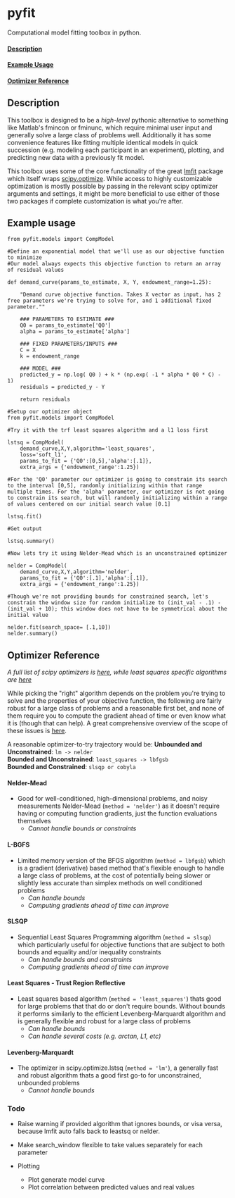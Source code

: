 # pyfit

Computational model fitting toolbox in python.

#### [Description](#about)  
#### [Example Usage](#example-usage)  
#### [Optimizer Reference](#opt-ref)  

## Description <a name="about"></a>  
This toolbox is designed to be a *high-level* pythonic alternative to something like Matlab's fmincon or fminunc, which require minimal user input and generally solve a large class of problems well. Additionally it has some convenience features like fitting multiple identical models in quick succession (e.g. modeling each participant in an experiment), plotting, and predicting new data with a previously fit model.

This toolbox uses some of the core functionality of the great [lmfit](https://github.com/lmfit/lmfit-py) package which itself wraps [scipy.optimize](https://docs.scipy.org/doc/scipy/reference/tutorial/optimize.html.). While access to highly customizable optimization is mostly possible by passing in the relevant scipy optimizer arguments and settings, it might be more beneficial to use either of those two packages if complete customization is what you're after.

## Example usage <a name="example-usage"></a>
```
from pyfit.models import CompModel

#Define an exponential model that we'll use as our objective function to minimize
#Our model always expects this objective function to return an array of residual values

def demand_curve(params_to_estimate, X, Y, endowment_range=1.25):

    "Demand curve objective function. Takes X vector as input, has 2 free parameters we're trying to solve for, and 1 additional fixed parameter.""

    ### PARAMETERS TO ESTIMATE ###
    Q0 = params_to_estimate['Q0']
    alpha = params_to_estimate['alpha']

    ### FIXED PARAMETERS/INPUTS ###
    C = X
    k = endowment_range

    ### MODEL ###
    predicted_y = np.log( Q0 ) + k * (np.exp( -1 * alpha * Q0 * C) - 1)
    residuals = predicted_y - Y

    return residuals

#Setup our optimizer object
from pyfit.models import CompModel

#Try it with the trf least squares algorithm and a l1 loss first

lstsq = CompModel(
    demand_curve,X,Y,algorithm='least_squares',
    loss='soft_l1',
    params_to_fit = {'Q0':[0,5],'alpha':[.1]},
    extra_args = {'endowment_range':1.25})

#For the 'Q0' parameter our optimizer is going to constrain its search to the interval [0,5], randomly initializing within that range multiple times. For the 'alpha' parameter, our optimizer is not going to constrain its search, but will randomly initializing within a range of values centered on our initial search value [0.1]

lstsq.fit()

#Get output

lstsq.summary()

#Now lets try it using Nelder-Mead which is an unconstrained optimizer

nelder = CompModel(
    demand_curve,X,Y,algorithm='nelder',
    params_to_fit = {'Q0':[.1],'alpha':[.1]},
    extra_args = {'endowment_range':1.25})

#Though we're not providing bounds for constrained search, let's constrain the window size for random initialize to (init_val - .1) - (init_val + 10); this window does not have to be symmetrical about the initial value

nelder.fit(search_space= [.1,10])
nelder.summary()
```

## Optimizer Reference <a name="opt-ref"></a>
*A full list of scipy optimizers is [here](https://docs.scipy.org/doc/scipy/reference/generated/scipy.optimize.minimize.html#scipy.optimize.minimize), while least squares specific algorithms are [here](https://docs.scipy.org/doc/scipy/reference/generated/scipy.optimize.least_squares.html)*

While picking the "right" algorithm depends on the problem you're trying to solve and the properties of your objective function, the following are fairly robust for a large class of problems and a reasonable first bet, and none of them require you to compute the gradient ahead of time or even know what it is (though that can help). A great comprehensive overview of the scope of these issues is [here](http://www.scipy-lectures.org/advanced/mathematical_optimization/).

A reasonable optimizer-to-try trajectory would be:
**Unbounded and Unconstrained**: `lm -> nelder`  
**Bounded and Unconstrained**: `least_squares -> lbfgsb`  
**Bounded and Constrained**: `slsqp or cobyla`  


#### Nelder-Mead
- Good for well-conditioned, high-dimensional problems, and noisy measurements Nelder-Mead (`method = 'nelder'`) as it doesn't require having or computing function gradients, just the function evaluations themselves
    - *Cannot handle bounds or constraints*

#### L-BGFS
- Limited memory version of the BFGS algorithm (`method = lbfgsb`) which is a gradient (derivative) based method that's flexible enough to handle a large class of problems, at the cost of potentially being slower or slightly less accurate than simplex methods on well conditioned problems
    - *Can handle bounds*
    - *Computing gradients ahead of time can improve*

#### SLSQP
- Sequential Least Squares Programming algorithm (`method = slsqp`) which particularly useful for objective functions that are subject to both bounds and equality and/or inequality constraints
    - *Can handle bounds and constraints*
    - *Computing gradients ahead of time can improve*

#### Least Squares - Trust Region Reflective
- Least squares based algorithm (`method = 'least_squares'`) thats good for large problems that that do or don't require bounds. Without bounds it performs similarly to the efficient Levenberg-Marquardt algorithm and is generally flexible and robust for a large class of problems
    - *Can handle bounds*
    - *Can handle several costs (e.g. arctan, L1, etc)*

#### Levenberg-Marquardt
- The optimizer in scipy.optimize.lstsq (`method = 'lm'`), a generally fast and robust algorithm thats a good first go-to for unconstrained, unbounded problems
    - *Cannot handle bounds*


### Todo
- Raise warning if provided algorithm that ignores bounds, or visa versa, because lmfit auto falls back to leastsq or nelder.

- Make search_window flexible to take values separately for each parameter
- Plotting
    - Plot generate model curve
    - Plot correlation between predicted values and real values
